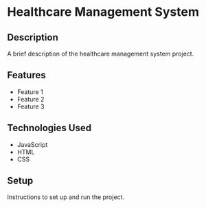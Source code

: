 # Healthcare Management System

## Description

A brief description of the healthcare management system project.

## Features

- Feature 1
- Feature 2
- Feature 3

## Technologies Used

- JavaScript
- HTML
- CSS

## Setup

Instructions to set up and run the project.
